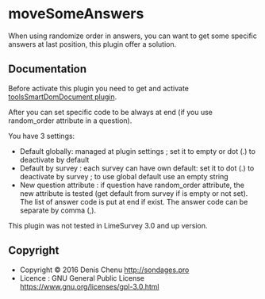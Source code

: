 # moveSomeAnswers
When using randomize order in answers, you can want to get some specific answers at last position, this plugin offer a solution.

## Documentation
Before activate this plugin you need to get and activate [toolsSmartDomDocument plugin](https://framagit.org/SondagePro-LimeSurvey-plugin/toolsDomDocument).

After you can set specific code to be always at end (if you use random_order attribute in a question).

You have 3 settings:
- Default globally: managed at plugin settings ; set it to empty or dot (.) to deactivate by default
- Default by survey : each survey can have own default: set it to dot (.) to deactivate by survey ; to use global default use an empty string
- New question attribute : if question have random_order attribute, the new attribute is tested (get default from survey if is empty or not set). The list of answer code is put at end if exist. The answer code can be separate by comma (,).

This plugin was not tested in LimeSurvey 3.0 and up version. 

## Copyright
- Copyright © 2016 Denis Chenu <http://sondages.pro>
- Licence : GNU General Public License <https://www.gnu.org/licenses/gpl-3.0.html>

